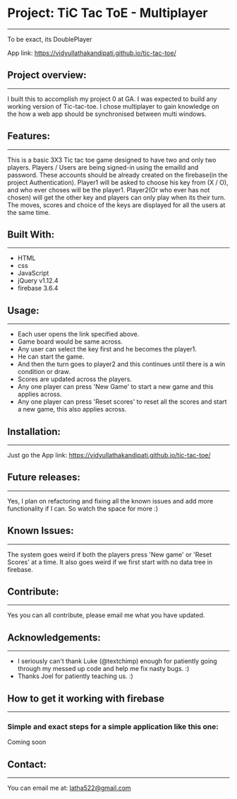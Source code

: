 # Project: TiC Tac ToE - Multiplayer
---

To be exact, its DoublePlayer

App link: https://vidyullathakandipati.github.io/tic-tac-toe/

## Project overview:
***
I built this to accomplish my project 0 at GA.
I was expected to build any working version of Tic-tac-toe. I chose multiplayer to gain knowledge on the how a web app should be synchronised between multi windows.

## Features:
___
This is a basic 3X3 Tic tac toe game designed to have two and only two players.
Players / Users are being signed-in using the emailId and password.
These accounts should be already created on the firebase(in the project Authentication).
Player1 will be asked to choose his key from (X / O), and who ever choses will be the player1.
Player2(Or who ever has not chosen) will get the other key
and players can only play when its their turn.
The moves, scores and choice of the keys are displayed for all the users at the same time.

## Built With:
---
* HTML
* css
* JavaScript
* jQuery v1.12.4
* firebase 3.6.4

## Usage:
---
* Each user opens the link specified above.
* Game board would be same across.
* Any user can select the key first and he becomes the player1.
* He can start the game.
* And then the turn goes to player2 and this continues until there is a win condition or draw.
* Scores are updated across the players.
* Any one player can press 'New Game' to start a new game and this applies across.
* Any one player can press 'Reset scores' to reset all the scores and start a new game, this also applies across.

## Installation:
---
Just go the App link: https://vidyullathakandipati.github.io/tic-tac-toe/

## Future releases:
---
Yes, I plan on refactoring and fixing all the known issues and add more functionality if I can.
So watch the space for more :)

## Known Issues:
---
The system goes weird if both the players press 'New game' or 'Reset Scores' at a time.
It also goes weird if we first start with no data tree in firebase.

## Contribute:
---
Yes you can all contribute, please email me what you have updated.

## Acknowledgements:
---
* I seriously can't thank Luke (@textchimp) enough for patiently going through my messed up code and help me fix nasty bugs. :)
* Thanks Joel for patiently teaching us. :)

## How to get it working with firebase
---
### Simple and exact steps for a simple application like this one:
Coming soon

## Contact:
---
You can email me at: latha522@gmail.com
